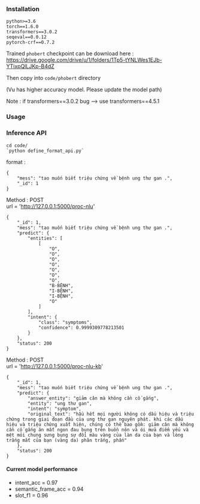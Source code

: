 
### Installation
    python>=3.6
    torch==1.6.0
    transformers==3.0.2
    seqeval==0.0.12
    pytorch-crf==0.7.2

Trained `phobert` checkpoint can be download here : https://drive.google.com/drive/u/1/folders/1Tp5-tYNLWes1EJb-YTixpQlLJKp-B4dZ

Then copy into `code/phobert` directory

(Vu has higher accuracy model. Please update the model path)

Note : if transformers==3.0.2 bug --> use transformers==4.5.1  

### Usage 

### Inference API
    cd code/
    `python define_format_api.py`

format : 
```
{   
    "mess": "tao muốn biết triệu chứng về bệnh ung thư gan .",
    "_id": 1
}
```
Method : POST  
url = 'http://127.0.0.1:5000/proc-nlu'  
```
{
    "_id": 1,
    "mess": "tao muốn biết triệu chứng về bệnh ung thư gan .",
    "predict": {
        "entities": [
            [
                "O",
                "O",
                "O",
                "O",
                "O",
                "O",
                "O",
                "B-BỆNH",
                "I-BỆNH",
                "I-BỆNH",
                "O"
            ]
        ],
        "intent": {
            "class": "symptoms",
            "confidence": 0.9999309778213501
        }
    },
    "status": 200
}
```

Method : POST  
url = 'http://127.0.0.1:5000/proc-nlu-kb'

```
{
    "_id": 1,
    "mess": "tao muốn biết triệu chứng về bệnh ung thư gan .",
    "predict": {
        "answer_entity": "giảm cân mà không cần cố gắng",
        "entity": "ung thư gan",
        "intent": "symptom",
        "original_text": "hầu hết mọi người không có dấu hiệu và triệu chứng trong giai đoạn đầu của ung thư gan nguyên phát. khi các dấu hiệu và triệu chứng xuất hiện, chúng có thể bao gồm: giảm cân mà không cần cố gắng ăn mất ngon đau bụng trên buồn nôn và ói mửa điểm yếu và mệt mỏi chung sưng bụng sự đổi màu vàng của làn da của bạn và lòng trắng mắt của bạn (vàng da) phân trắng, phấn"
    },
    "status": 200
}
```

#### Current model performance
- intent_acc = 0.97
- semantic_frame_acc = 0.94
- slot_f1 = 0.96